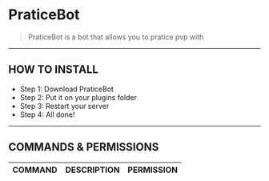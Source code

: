 # PraticeBot
>PraticeBot is a bot that allows you to pratice pvp with

---
## HOW TO INSTALL
* Step 1: Download PraticeBot
* Step 2: Put it on your plugins folder
* Step 3: Restart your server
* Step 4: All done!
---
## COMMANDS & PERMISSIONS
| COMMAND | DESCRIPTION | PERMISSION |
|---|---|---|
